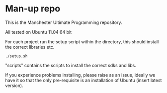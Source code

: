 Man-up repo
===========

This is the Manchester Ultimate Programming repository.

All tested on Ubuntu 11.04 64 bit

For each project run the setup script within the directory, this 
should install the correct libraries etc.

    ./setup.sh

"scripts" contains the scripts to install the correct sdks and libs.

If you experience problems installing, please raise as an issue,
ideally we have it so that the only pre-requisite is an installation
of Ubuntu (insert latest version).


